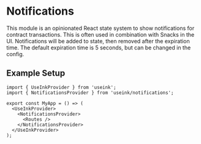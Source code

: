 # Notifications

This module is an opinionated React state system to show notifications for
contract transactions. This is often used in combination with Snacks in the UI.
Notifications will be added to state, then removed after the expiration time.
The default expiration time is 5 seconds, but can be changed in the config.

## Example Setup

```tsx
import { UseInkProvider } from 'useink';
import { NotificationsProvider } from 'useink/notifications';

export const MyApp = () => (
  <UseInkProvider>
    <NotificationsProvider>
      <Routes />
    </NotificationsProvider>
  </UseInkProvider>
);
```
